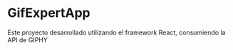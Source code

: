 # GifExpertApp

Este proyecto desarrollado utilizando el framework React, consumiendo la API de GIPHY
